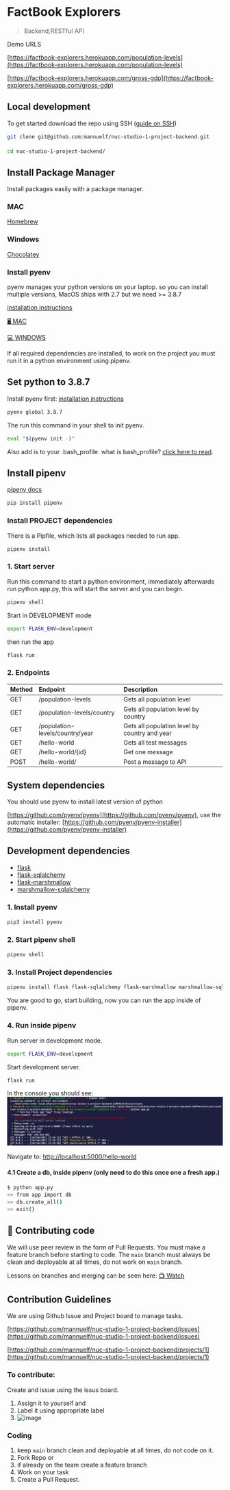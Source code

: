 # FactBook Explorers

> Backend,RESTful API

Demo URLS

[https://factbook-explorers.herokuapp.com/population-levels](https://factbook-explorers.herokuapp.com/population-levels)

[https://factbook-explorers.herokuapp.com/gross-gdp](https://factbook-explorers.herokuapp.com/gross-gdp)

## Local development

To get started download the repo using SSH ([guide on SSH](https://docs.github.com/en/free-pro-team@latest/github/authenticating-to-github/generating-a-new-ssh-key-and-adding-it-to-the-ssh-agent))

```bash
git clone git@github.com:mannuelf/nuc-studio-1-project-backend.git

cd nuc-studio-1-project-backend/

```

## Install Package Manager

Install packages easily with a package manager.

### MAC

[Homebrew](https://brew.sh/)

### Windows

[Chocolatey](https://chocolatey.org/)

### Install pyenv

pyenv manages your python versions on your laptop. so you can install multiple versions, MacOS ships with 2.7 but we need >= 3.8.7

[installation instructions](https://github.com/pyenv/pyenv)

[🖥 MAC](https://github.com/pyenv/pyenv#homebrew-on-macos)

[💻 WINDOWS](https://chocolatey.org/packages/pyenv-win)

If all required dependencies are installed, to work on the project you must run it in a python environment using pipenv.

## Set python to 3.8.7

Install pyenv first:
[installation instructions](https://github.com/pyenv/pyenv)

```bash
pyenv global 3.8.7
```

The run this command in your shell to init pyenv.

```bash
eval "$(pyenv init -)"
```

Also add is to your .bash_profile. what is bash_profile? [click here to read](https://linuxize.com/post/bashrc-vs-bash-profile/).

## Install pipenv

[pipenv docs](https://pypi.org/project/pipenv/)

```bash
pip install pipenv
```

### Install PROJECT dependencies

There is a Pipfile, which lists all packages needed to run app.

```bash
pipenv install
```

### 1. Start server

Run this command to start a python environment, immediately afterwards run python app.py, this will start the server and you can begin.

```bash
pipenv shell
```

Start in DEVELOPMENT mode

```bash
export FLASK_ENV=development
```

then run the app

```bash
flask run
```

### 2. Endpoints

| Method | Endpoint                        | Description                                   |
| ------ | :------------------------------ | :-------------------------------------------- |
| GET    | /population-levels              | Gets all population level                     |
| GET    | /population-levels/country      | Gets all population level by country          |
| GET    | /population-levels/country/year | Gets all population level by country and year |
| GET    | /hello-world                    | Gets all test messages                        |
| GET    | /hello-world/{id}               | Get one message                               |
| POST   | /hello-world/                   | Post a message to API                         |

## System dependencies

You should use pyenv to install latest version of python

[https://github.com/pyenv/pyenv](https://github.com/pyenv/pyenv), use the automatic installer: [https://github.com/pyenv/pyenv-installer](https://github.com/pyenv/pyenv-installer)

## Development dependencies

- [flask](https://flask.palletsprojects.com/)
- [flask-sqlalchemy](https://flask-sqlalchemy.palletsprojects.com/)
- [flask-marshmallow](https://flask-marshmallow.readthedocs.io/en/latest/)
- [marshmallow-sqlalchemy](https://marshmallow-sqlalchemy.readthedocs.io/en/latest/)

### 1. Install pyenv

```bash
pip3 install pyenv
```

### 2. Start pipenv shell

```bash
pipenv shell
```

### 3. Install Project dependencies

```bash
pipenv install flask flask-sqlalchemy flask-marshmallow marshmallow-sqlalchemy
```

You are good to go, start building, now you can run the app inside of pipenv.

### 4. Run inside pipenv

Run server in development mode.

```bash
export FLASK_ENV=development
```

Start development server.

```bash
flask run
```

In the console you should see:
![console](./.github/screen.png)

Navigate to:
[http://localhost:5000/hello-world](http://localhost:5000/hello-world)

#### 4.1 Create a db, inside pipenv (only need to do this once one a fresh app.)

```bash
$ python app.py
>> from app import db
>> db.create_all()
>> exit()
```

## 🚉 Contributing code

We will use peer review in the form of Pull Requests. You must make a feature branch before starting to code. The `main` branch must always be clean and deployable at all times, do not work on `main` branch.

Lessons on branches and merging can be seen here: [:tv: Watch](https://github.com/Noroff-Fagskole/campus-advisor-training-mannuelf/tree/master/Module%201)

## Contribution Guidelines

We are using Github Issue and Project board to manage tasks.

[https://github.com/mannuelf/nuc-studio-1-project-backend/issues](https://github.com/mannuelf/nuc-studio-1-project-backend/issues)

[https://github.com/mannuelf/nuc-studio-1-project-backend/projects/1](https://github.com/mannuelf/nuc-studio-1-project-backend/projects/1)

### To contribute:

Create and issue using the issus board.

1. Assign it to yourself and
2. Label it using appropriate label
3. ![image](https://user-images.githubusercontent.com/210504/116962393-1dd55180-aca6-11eb-83b2-0688cc3dd0aa.png)

### Coding

1. keep `main` branch clean and deployable at all times, do not code on it.
2. Fork Repo or 
3. if already on the team create a feature branch
4. Work on your task
5. Create a Pull Request.
